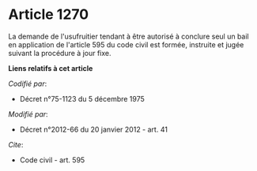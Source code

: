 # Article 1270

La demande de l'usufruitier tendant à être autorisé à conclure seul un bail en application de l'article 595 du code civil est
formée, instruite et jugée suivant la procédure à jour fixe.

**Liens relatifs à cet article**

_Codifié par_:

  - Décret n°75-1123 du 5 décembre 1975

_Modifié par_:

  - Décret n°2012-66 du 20 janvier 2012 - art. 41

_Cite_:

  - Code civil - art. 595
